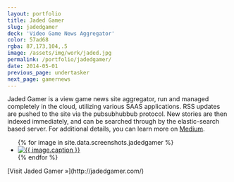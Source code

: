 ```yaml
---
layout: portfolio
title: Jaded Gamer
slug: jadedgamer
deck: 'Video Game News Aggregator'
color: 57ad68
rgba: 87,173,104,.5
image: /assets/img/work/jaded.jpg
permalink: /portfolio/jadedgamer/
date: 2014-05-01
previous_page: undertasker
next_page: gamernews
---
```


Jaded Gamer is a view game news site aggregator, run and managed  completely in the cloud, utilizing various SAAS applications. RSS updates are pushed to the site via the pubsubhubbub protocol. New stories are then indexed immediately, and can be searched through by the elastic-search based server. For additional details, you can learn more on [Medium](https://medium.com/jaded-gamer/building-jaded-gamer-e08c6532b56d).

<ul class="list-inline clearfix">
{% for image in site.data.screenshots.jadedgamer %}
<li class="col-xs-1">
<a href="{{image.url}}" class="thumbnail lightbox">
  <img class="img-rounded" src="{{image.thumb}}" alt="{{ image.caption }}">
</a>
</li>
{% endfor %}
</ul>
[Visit Jaded Gamer &raquo;](http://jadedgamer.com/)
